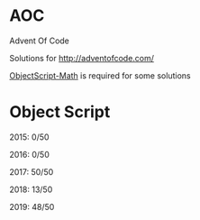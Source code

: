 # AOC
Advent Of Code

Solutions for http://adventofcode.com/

[ObjectScript-Math](https://github.com/psteiwer/ObjectScript-Math) is required for some solutions

# Object Script
2015: 0/50

2016: 0/50

2017: 50/50

2018: 13/50

2019: 48/50
